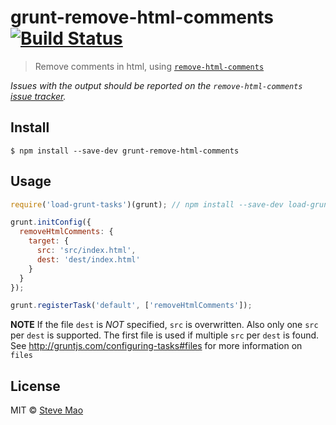 # grunt-remove-html-comments [![Build Status](https://travis-ci.org/stevemao/grunt-remove-html-comments.svg?branch=master)](https://travis-ci.org/stevemao/grunt-remove-html-comments)

> Remove comments in html, using [`remove-html-comments`](https://github.com/stevemao/remove-html-comments)

*Issues with the output should be reported on the `remove-html-comments` [issue tracker](https://github.com/stevemao/remove-html-comments/issues).*


## Install

```
$ npm install --save-dev grunt-remove-html-comments
```


## Usage

```js
require('load-grunt-tasks')(grunt); // npm install --save-dev load-grunt-tasks

grunt.initConfig({
  removeHtmlComments: {
    target: {
      src: 'src/index.html',
      dest: 'dest/index.html'
    }
  }
});

grunt.registerTask('default', ['removeHtmlComments']);
```

**NOTE** If the file `dest` is *NOT* specified, `src` is overwritten. Also only one `src` per `dest` is supported. The first file is used if multiple `src` per `dest` is found. See http://gruntjs.com/configuring-tasks#files for more information on `files`


## License

MIT © [Steve Mao](https://github.com/stevemao)
